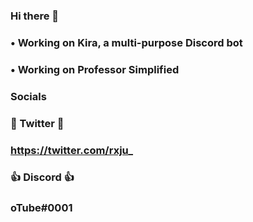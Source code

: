 ### Hi there 👋


###   • Working on Kira, a multi-purpose Discord bot 
###   • Working on Professor Simplified 

### Socials

### 💎 Twitter 💎

### https://twitter.com/rxju_



### 👍 Discord 👍

### oTube#0001
